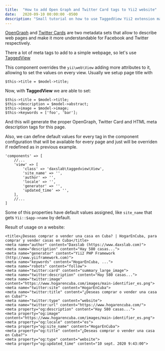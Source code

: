 ```yaml
---
title:  "How to add Open Graph and Twitter Card tags to Yii2 website"
date:   2020-09-10 00:00:00 -0500
description: "Small tutorial on how to use TaggedView Yii2 extension made by Daxslab to add OpenGraph and Twitter Card tags to any Yii2 application or website. Efficient and time saver!"
---
```


[OpenGraph](https://ogp.me/) and [Twitter Cards](https://developer.twitter.com/en/docs/twitter-for-websites/cards/overview/abouts-cards) are two metadata sets that allow to describe web pages and make it more understandable for Facebook and Twitter respectively.

There a lot of meta tags to add to a simple webpage, so let's use [TaggedView](https://github.com/daxslab/yii2-taggedview)

This component overrides the `yii\web\View` adding more attributes to it, allowing to set the values on every view. Usually we setup page title with

```
$this->title = $model->title;
```

Now, with **TaggedView** we are able to set:

```
$this->title = $model->title;
$this->description = $model->abstract;
$this->image = $model->image;
$this->keywords = ['foo', 'bar'];
```

And this will generate the proper OpenGraph, Twitter Card and HTML meta description tags for this page. 

Also, we can define default values for every tag in the component configuration that will be available for every page and just will be overriden if redefined as in previous example.

```
'components' => [
    //...
    'view' => [
        'class' => 'daxslab\taggedview\View',
        'site_name' => '',
        'author' => '',
        'locale' => '',
        'generator' => '',
        'updated_time' => '',
    ],
    //...
]
```

Some of this properties have default values assigned, like `site_name` that gets `Yii::$app->name` by default.

Result of usage on a website:

```
<title>¿Deseas comprar o vender una casa en Cuba? | HogarEnCuba, para comprar y vender casas en Cuba</title>
<meta name="author" content="Daxslab (https://www.daxslab.com)">
<meta name="description" content="Hay 580 casas...">
<meta name="generator" content="Yii2 PHP Framework (http://www.yiiframework.com)">
<meta name="keywords" content="HogarEnCuba, ...">
<meta name="robots" content="follow">
<meta name="twitter:card" content="summary_large_image">
<meta name="twitter:description" content="Hay 580 casas...">
<meta name="twitter:image" content="https://www.hogarencuba.com/images/main-identifier_es.png">
<meta name="twitter:site" content="HogarEnCuba">
<meta name="twitter:title" content="¿Deseas comprar o vender una casa en Cuba?">
<meta name="twitter:type" content="website">
<meta name="twitter:url" content="https://www.hogarencuba.com/">
<meta property="og:description" content="Hay 580 casas...">
<meta property="og:image" content="https://www.hogarencuba.com/images/main-identifier_es.png">
<meta property="og:locale" content="es">
<meta property="og:site_name" content="HogarEnCuba">
<meta property="og:title" content="¿Deseas comprar o vender una casa en Cuba?">
<meta property="og:type" content="website">
<meta property="og:updated_time" content="10 sept. 2020 9:43:00">
```

